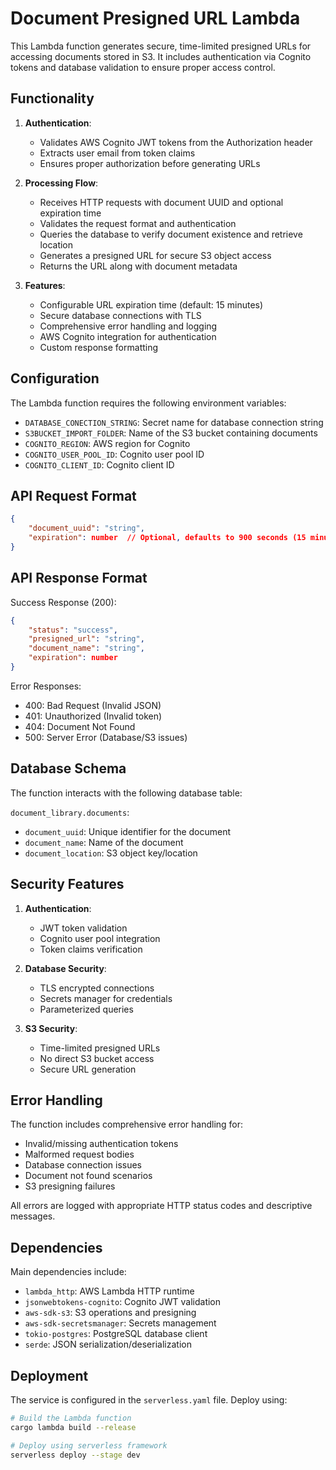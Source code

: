 # Document Presigned URL Lambda

This Lambda function generates secure, time-limited presigned URLs for accessing documents stored in S3. It includes authentication via Cognito tokens and database validation to ensure proper access control.

## Functionality

1. **Authentication**:

   - Validates AWS Cognito JWT tokens from the Authorization header
   - Extracts user email from token claims
   - Ensures proper authorization before generating URLs

2. **Processing Flow**:

   - Receives HTTP requests with document UUID and optional expiration time
   - Validates the request format and authentication
   - Queries the database to verify document existence and retrieve location
   - Generates a presigned URL for secure S3 object access
   - Returns the URL along with document metadata

3. **Features**:
   - Configurable URL expiration time (default: 15 minutes)
   - Secure database connections with TLS
   - Comprehensive error handling and logging
   - AWS Cognito integration for authentication
   - Custom response formatting

## Configuration

The Lambda function requires the following environment variables:

- `DATABASE_CONECTION_STRING`: Secret name for database connection string
- `S3BUCKET_IMPORT_FOLDER`: Name of the S3 bucket containing documents
- `COGNITO_REGION`: AWS region for Cognito
- `COGNITO_USER_POOL_ID`: Cognito user pool ID
- `COGNITO_CLIENT_ID`: Cognito client ID

## API Request Format

```json
{
    "document_uuid": "string",
    "expiration": number  // Optional, defaults to 900 seconds (15 minutes)
}
```

## API Response Format

Success Response (200):

```json
{
    "status": "success",
    "presigned_url": "string",
    "document_name": "string",
    "expiration": number
}
```

Error Responses:

- 400: Bad Request (Invalid JSON)
- 401: Unauthorized (Invalid token)
- 404: Document Not Found
- 500: Server Error (Database/S3 issues)

## Database Schema

The function interacts with the following database table:

`document_library.documents`:

- `document_uuid`: Unique identifier for the document
- `document_name`: Name of the document
- `document_location`: S3 object key/location

## Security Features

1. **Authentication**:

   - JWT token validation
   - Cognito user pool integration
   - Token claims verification

2. **Database Security**:

   - TLS encrypted connections
   - Secrets manager for credentials
   - Parameterized queries

3. **S3 Security**:
   - Time-limited presigned URLs
   - No direct S3 bucket access
   - Secure URL generation

## Error Handling

The function includes comprehensive error handling for:

- Invalid/missing authentication tokens
- Malformed request bodies
- Database connection issues
- Document not found scenarios
- S3 presigning failures

All errors are logged with appropriate HTTP status codes and descriptive messages.

## Dependencies

Main dependencies include:

- `lambda_http`: AWS Lambda HTTP runtime
- `jsonwebtokens-cognito`: Cognito JWT validation
- `aws-sdk-s3`: S3 operations and presigning
- `aws-sdk-secretsmanager`: Secrets management
- `tokio-postgres`: PostgreSQL database client
- `serde`: JSON serialization/deserialization

## Deployment

The service is configured in the `serverless.yaml` file. Deploy using:

```bash
# Build the Lambda function
cargo lambda build --release

# Deploy using serverless framework
serverless deploy --stage dev
```
